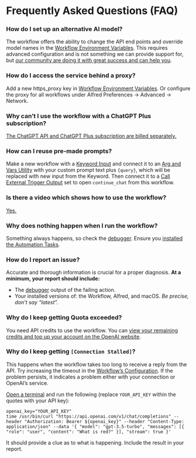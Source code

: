 # Frequently Asked Questions (FAQ)

### How do I set up an alternative AI model?

The workflow offers the ability to change the API end points and override model names in the [Workflow Environment Variables](https://www.alfredapp.com/help/workflows/advanced/variables/#environment). This requires advanced configuration and is not something we can provide support for, but [our community are doing it with great success and can help you](https://www.alfredforum.com/topic/21544-using-alternative-and-local-models-with-the-chatgpt-dall-e-workflow/).

### How do I access the service behind a proxy?

Add a new https_proxy key in [Workflow Environment Variables](https://www.alfredapp.com/help/workflows/advanced/variables/#environment). Or configure the proxy for all workflows under Alfred Preferences → Advanced → Network.

### Why can’t I use the workflow with a ChatGPT Plus subscription?
[The ChatGPT API and ChatGPT Plus subscription are billed separately.](https://help.openai.com/en/articles/6950777-what-is-chatgpt-plus#h_e3d911c532)

### How can I reuse pre-made prompts?

Make a new workflow with a [Keyword Input](https://www.alfredapp.com/help/workflows/inputs/keyword/) and connect it to an [Arg and Vars Utility](https://www.alfredapp.com/help/workflows/utilities/argument/) with your custom prompt text plus `{query}`, which will be replaced with new input from the Keyword. Then connect it to a [Call External Trigger Output](https://www.alfredapp.com/help/workflows/outputs/call-external-trigger/) set to open `continue_chat` from this workflow.

### Is there a video which shows how to use the workflow?

[Yes.](https://youtube.com/watch?v=eNPMqyV8psY)

### Why does nothing happen when I run the workflow?

Something always happens, so check the [debugger](https://www.alfredapp.com/help/workflows/advanced/debugger/). Ensure you [installed the Automation Tasks](https://www.alfredapp.com/help/kb/automation-task-not-found/).

### How do I report an issue?

Accurate and thorough information is crucial for a proper diagnosis. **At a minimum, your report should include:**

* The [debugger](https://www.alfredapp.com/help/workflows/advanced/debugger/) output of the failing action.
* Your installed versions of: the Workflow, Alfred, and macOS. *Be precise, don’t say “latest”.*

### Why do I keep getting Quota exceeded?

You need API credits to use the workflow. You can [view your remaining credits and top up your account on the OpenAI website](https://platform.openai.com/account/billing/overview).

### Why do I keep getting `[Connection Stalled]`?

This happens when the workflow takes too long to receive a reply from the API. Try increasing the timeout in the [Workflow’s Configuration](https://www.alfredapp.com/help/workflows/user-configuration/). If the problem persists, it indicates a problem either with your connection or OpenAI’s service.

[Open a terminal](https://support.apple.com/en-gb/guide/terminal/apd5265185d-f365-44cb-8b09-71a064a42125/mac) and run the following (replace `YOUR_API_KEY` within the quotes with your API key):

```console
openai_key="YOUR_API_KEY"
time /usr/bin/curl "https://api.openai.com/v1/chat/completions" --header "Authorization: Bearer ${openai_key}" --header "Content-Type: application/json" --data '{ "model": "gpt-3.5-turbo", "messages": [{ "role": "user", "content": "What is red?" }], "stream": true }'
```

It should provide a clue as to what is happening. Include the result in your report.
